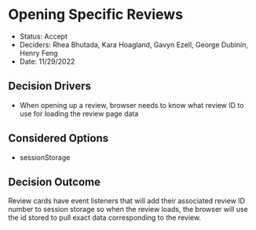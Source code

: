 # Opening Specific Reviews
- Status: Accept
- Deciders: Rhea Bhutada, Kara Hoagland, Gavyn Ezell, George Dubinin, Henry Feng 
- Date: 11/29/2022

## Decision Drivers
- When opening up a review, browser needs to know what review ID to use for loading the review page data

## Considered Options
- sessionStorage

## Decision Outcome
Review cards have event listeners that will add their associated review ID number to session storage so
when the review loads, the browser will use the id stored to pull exact data corresponding to the review.

